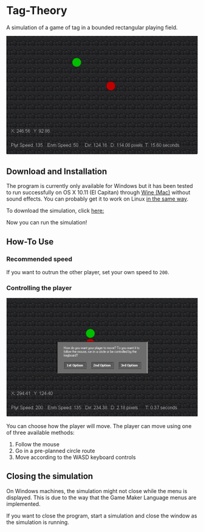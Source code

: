 # Tag-Theory

A simulation of a game of tag in a bounded rectangular playing field.

<img src="/img/mode2-1.png" alt="Example Simulation" width="672"/>

## Download and Installation
The program is currently only available for Windows but it has been tested to run successfully on OS X 10.11 (El Capitan) through [Wine (Mac)](https://www.davidbaumgold.com/tutorials/wine-mac/) without sound effects. 
You can probably get it to work on Linux [in the same way](https://www.linux.com/learn/how-install-and-use-wine-run-windows-applications-linux).

To download the simulation, click [here:](https://github.com/shermansiu/Tag-Theory/raw/TagTheory/Tag%20Theory%20r0110.exe)

Now you can run the simulation!

## How-To Use

### Recommended speed
If you want to outrun the other player, set your own speed to `200`.

### Controlling the player

<img src="/img/mainmenu-2.png" alt="Main Menu" width="672"/>

You can choose how the player will move. The player can move using one of three available methods:
1. Follow the mouse
2. Go in a pre-planned circle route
3. Move according to the WASD keyboard controls

## Closing the simulation
On Windows machines, the simulation might not close while the menu is displayed. 
This is due to the way that the Game Maker Language menus are implemented.

If you want to close the program, start a simulation and close the window as the simulation is running.
